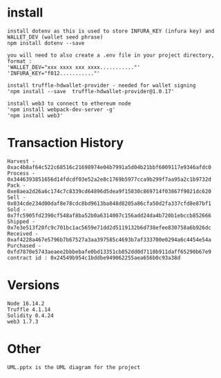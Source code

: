 # install
    install dotenv as this is used to store INFURA_KEY (infura key) and WALLET_DEV (wallet seed phrase)
    npm install dotenv --save

    you will need to also create a .env file in your project directory, format :
    'WALLET_DEV="xxx xxxx xxx xxxx..........."'
    'INFURA_KEY="f012..........."'

    install truffle-hdwallet-provider - needed for wallet signing
    'npm install --save  truffle-hdwallet-provider@1.0.17'

    install web3 to connect to ethereum node
    'npm install webpack-dev-server -g'
    'npm install web3'


# Transaction History
    Harvest - 0xac4b8af64c522c68516c21698974e04b7991a5d04b21bbf6009117e9346afdc0
    Process - 0x3446393851656d14fdcdf03e52a2e8c1769b5977cca9b299f7aa95a2c1b9732d
    Pack - 0xe8aea2d26a6c174c7c8339cd64896d5dea9f15030c869714f03867f9021dc620
    Sell - 0x034cde234d00daf8e78cdc8bd9613ba848d8205a86cfa50d2fa337cfd8e87bf1
    Sold - 0x7fc5905fd2390cf548af8ba52b0a6314007c156add24da4b720b1ebccb852666
    Shipped - 0x7e3e513f20fc9c701bc1ac5659e71dd2d5119132b6d738efee830758a6b926dc
    Received - 0xaf4228a467e5796b7b67527a3aa397585c4693b7af333700e0294a6c4454e54a
    Purchased - 0xfd7870e5743aeaee2bbbebafe0bd13351cb852dd0d7118b911daff65290b67e9
    contract id : 0x24549b954c1bddbe949062255aea656b0c93a38d

# Versions
    Node 16.14.2
    Truffle 4.1.14
    Solidity 0.4.24
    web3 1.7.3

# Other
    UML.pptx is the UML diagram for the project